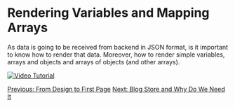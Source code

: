 # Rendering Variables and Mapping Arrays

As data is going to be received from backend in JSON format, is it important to know how to render that data. Moreover, how to render simple variables, arrays and objects and arrays of objects (and other arrays).

[![Video Tutorial](https://raw.githubusercontent.com/freenit-framework/frontend-tutorial/step/04/screenshot.png)](https://www.youtube.com/watch?v=ElMXqTWTYbM&list=PLpeJ1COhO5ak9X3UE85mlFZrrIxiPynKy&index=4)

[Previous: From Design to First Page](https://github.com/freenit-framework/frontend-tutorial/tree/step/03)
[Next: Blog Store and Why Do We Need It](https://github.com/freenit-framework/frontend-tutorial/tree/step/05)
